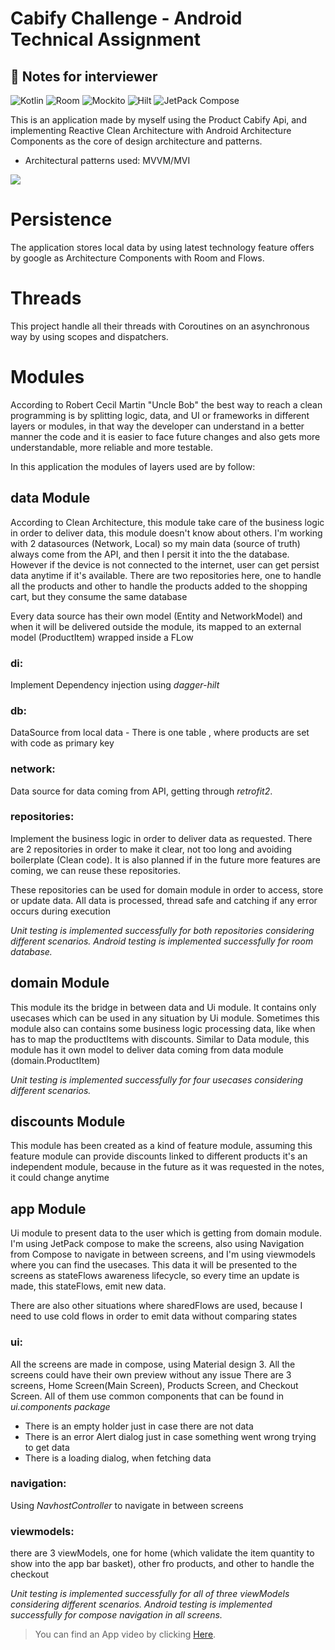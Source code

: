 # Cabify Challenge - Android Technical Assignment

## 📝 Notes for interviewer

![Kotlin](https://img.shields.io/badge/kotlin-1.9.10-yellow.svg) ![Room](https://img.shields.io/badge/room-2.6.0-blue.svg) ![Mockito](https://img.shields.io/badge/mockito-4.0.0-orange.svg) ![Hilt](https://img.shields.io/badge/dagger_hilt-2.48.1-red.svg) ![JetPack Compose](https://img.shields.io/badge/compose_compiler-1.5.3-green.svg)

This is an application made by myself using the Product Cabify Api, and implementing Reactive Clean Architecture with Android Architecture Components as the core of design architecture and patterns.
- Architectural patterns used: MVVM/MVI

![](https://developer.android.com/static/topic/libraries/architecture/images/mad-arch-domain-overview.png)

# Persistence
The application stores local data by using latest technology feature offers by google as Architecture Components with Room and Flows.

# Threads
This project handle all their threads with Coroutines on an asynchronous way by using scopes and dispatchers.  

# Modules
According to Robert Cecil Martin "Uncle Bob" the best way to reach a clean programming is by splitting logic, data, and UI or frameworks in different layers or modules, in that way the developer can understand in a better manner the code and it is easier to face future changes and also gets more understandable, more reliable and more testable. 

In this application the modules of layers used are by follow:

## data Module
According to Clean Architecture, this module take care of the business logic in order to deliver data, this module doesn't know about others.
I'm working with 2 datasources (Network, Local) so my main data (source of truth) always come from the API, and then I persit it into the the database. However if the device is not connected to the internet, user can get persist data anytime if it's available.
There are two repositories here, one to handle all the products and other to handle the products added to the shopping cart, but they consume the same database

Every data source has their own model (Entity and NetworkModel) and when it will be delivered outside the module, its mapped to an external model (ProductItem) wrapped inside a FLow
### di:
Implement Dependency injection using _dagger-hilt_
### db: 
DataSource from local data - There is one table , where products are set with code as primary key
### network:
Data source for data coming from API, getting through _retrofit2_.
### repositories:
Implement the business logic in order to deliver data as requested. There are 2 repositories in order to make it clear, not too long and avoiding boilerplate (Clean code). It is also planned if in the future more features are coming, we can reuse these repositories.

These repositories can be used for domain module in order to access, store or update data.
All data is processed, thread safe and catching if any error occurs during execution

_Unit testing is implemented successfully for both repositories considering different scenarios._
_Android testing is implemented successfully for room database._

## domain Module
This module its the bridge in between data and Ui module. It contains only usecases which can be used in any situation by Ui module. Sometimes this module also can contains some business logic processing data, like when has to map the productItems with discounts.
Similar to Data module, this module has it own model to deliver data coming from data module (domain.ProductItem)

_Unit testing is implemented successfully for four usecases considering different scenarios._

## discounts Module
This module has been created as a kind of feature module, assuming this feature module can provide discounts linked to different products
it's an independent module, because in the future as it was requested in the notes, it could change anytime

## app Module
Ui module to present data to the user which is getting from domain module.
I'm using JetPack compose to make the screens, also using Navigation from Compose to navigate in between screens, and I'm using viewmodels where you can find the usecases. This data it will be presented to the screens as stateFlows awareness lifecycle,
so every time an update is made, this stateFlows, emit new data.

There are also other situations where sharedFlows are used, because I need to use cold flows in order to emit data without comparing states
### ui:
All the screens are made in compose, using Material design 3. All the screens could have their own preview without any issue
There are 3 screens, Home Screen(Main Screen), Products Screen, and Checkout Screen. All of them use common components that can be found in _ui.components package_
- There is an empty holder just in case there are not data
- There is an error Alert dialog just in case something went wrong trying to get data
- There is a loading dialog, when fetching data
### navigation:
Using _NavhostController_ to navigate in between screens
### viewmodels:
there are 3 viewModels, one for home (which validate the item quantity to show into the app bar basket), other fro products, and other to handle the checkout

_Unit testing is implemented successfully for all of three viewModels considering different scenarios._
_Android testing is implemented successfully for compose navigation in all screens._


> You can find an App video by clicking [Here](https://drive.google.com/file/d/1FO7z03T-gR4EbHXzJ565lYkLszBhzbD9/view?usp=drive_link).
